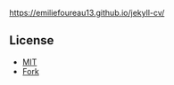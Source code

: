 https://emiliefoureau13.github.io/jekyll-cv/

## License
- [MIT](./LICENSE)
- [Fork](https://github.com/stavrospanakakis/jekyll-cv/fork)